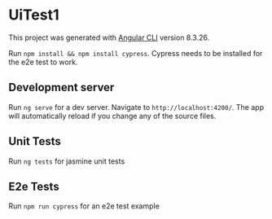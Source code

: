 # UiTest1

This project was generated with [Angular CLI](https://github.com/angular/angular-cli) version 8.3.26.

Run `npm install && npm install cypress`. Cypress needs to be installed for the e2e test to work.

## Development server

Run `ng serve` for a dev server. Navigate to `http://localhost:4200/`. The app will automatically reload if you change any of the source files.

## Unit Tests
Run `ng tests` for jasmine unit tests

## E2e Tests
Run `npm run cypress` for an e2e test example

